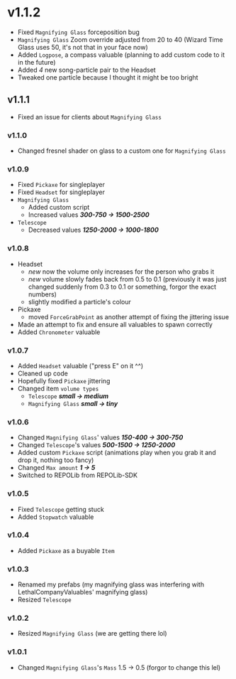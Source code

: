 # v1.1.2

- Fixed `Magnifying Glass` forceposition bug
- `Magnifying Glass` Zoom override adjusted from 20 to 40 (Wizard Time Glass uses 50, it's not that in your face now)
- Added `Logpose`, a compass valuable (planning to add custom code to it in the future)
- Added *4* new song-particle pair to the Headset
- Tweaked one particle because I thought it might be too bright

## v1.1.1

- Fixed an issue for clients about `Magnifying Glass`

### v1.1.0

- Changed fresnel shader on glass to a custom one for `Magnifying Glass`

### v1.0.9

- Fixed `Pickaxe` for singleplayer
- Fixed `Headset` for singleplayer
- `Magnifying Glass`
  - Added custom script
  - Increased values ***300-750 -> 1500-2500***
- `Telescope`
  - Decreased values ***1250-2000 -> 1000-1800***

### v1.0.8

- Headset
  - *new* now the volume only increases for the person who grabs it
  - *new* volume slowly fades back from 0.5 to 0.1 (previously it was just changed suddenly from 0.3 to 0.1 or something, forgor the exact numbers)
  - slightly modified a particle's colour
- Pickaxe
  - moved `ForceGrabPoint` as another attempt of fixing the jittering issue
- Made an attempt to fix and ensure all valuables to spawn correctly
- Added `Chronometer` valuable

### v1.0.7

- Added `Headset` valuable ("press E" on it ^^)
- Cleaned up code
- Hopefully fixed `Pickaxe` jittering
- Changed item `volume types`
  - `Telescope` ***small -> medium***
  - `Magnifying Glass` ***small -> tiny***

### v1.0.6

- Changed `Magnifying Glass`' values ***150-400 -> 300-750***
- Changed `Telescope`'s values ***500-1500 -> 1250-2000***
- Added custom `Pickaxe` script (animations play when you grab it and drop it, nothing too fancy)
- Changed `Max amount` ***1 -> 5***
- Switched to REPOLib from REPOLib-SDK

### v1.0.5

- Fixed `Telescope` getting stuck
- Added `Stopwatch` valuable

### v1.0.4

- Added `Pickaxe` as a buyable `Item`

### v1.0.3

- Renamed my prefabs (my magnifying glass was interfering with LethalCompanyValuables' magnifying glass)
- Resized `Telescope`

### v1.0.2

- Resized `Magnifying Glass` (we are getting there lol)

### v1.0.1

- Changed `Magnifying Glass`'s `Mass` 1.5 -> 0.5 (forgor to change this lel)